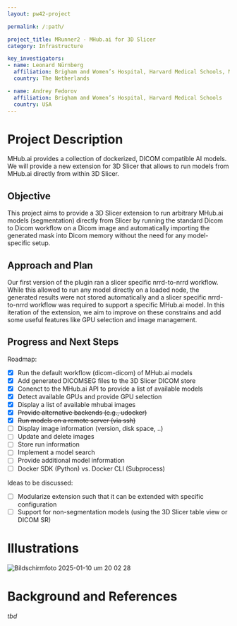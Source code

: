 ```yaml
---
layout: pw42-project

permalink: /:path/

project_title: MRunner2 - MHub.ai for 3D Slicer
category: Infrastructure

key_investigators:
- name: Leonard Nürnberg
  affiliation: Brigham and Women’s Hospital, Harvard Medical Schools, Maastricht University
  country: The Netherlands

- name: Andrey Fedorov
  affiliation: Brigham and Women’s Hospital, Harvard Medical Schools
  country: USA
---
```


# Project Description

MHub.ai provides a collection of dockerized, DICOM compatible AI models. 
We will provide a new extension for 3D Slicer that allows to run models from MHub.ai directly from within 3D Slicer.

## Objective

This project aims to provide a 3D Slicer extension to run arbitrary MHub.ai models (segmentation) directly from Slicer by running the standard Dicom to Dicom workflow on a Dicom image and automatically importing the generated mask into Dicom memory without the need for any model-specific setup.

## Approach and Plan

Our first version of the plugin ran a slicer specific nrrd-to-nrrd workflow. While this allowed to run any model directly on a loaded node, the generated results were not stored automatically and a slicer specific nrrd-to-nrrd workflow was required to support a specific MHub.ai model. In this iteration of the extension, we aim to improve on these constrains and add some useful features like GPU selection and image management.

## Progress and Next Steps

Roadmap:
- [x] Run the default workflow (dicom-dicom) of MHub.ai models
- [x] Add generated DICOMSEG files to the 3D Slicer DICOM store
- [x] Conenct to the MHub.ai API to provide a list of available models
- [x] Detect available GPUs and provide GPU selection
- [x] Display a list of available mhubai images
- [x] ~~Provide alternative backends (e.g., udocker)~~
- [x] ~~Run models on a remote server (via ssh)~~
- [ ] Display image information (version, disk space, ..)
- [ ] Update and delete images
- [ ] Store run information
- [ ] Implement a model search 
- [ ] Provide additional model information
- [ ] Docker SDK (Python) vs. Docker CLI (Subprocess)

Ideas to be discussed:
- [ ] Modularize extension such that it can be extended with specific configuration
- [ ] Support for non-segmentation models (using the 3D Slicer table view or DICOM SR)

# Illustrations

![Bildschirmfoto 2025-01-10 um 20 02 28](https://github.com/user-attachments/assets/f14ed4e5-bc2a-46dc-a0f9-1a9f59bb16b1)

# Background and References

*tbd*
